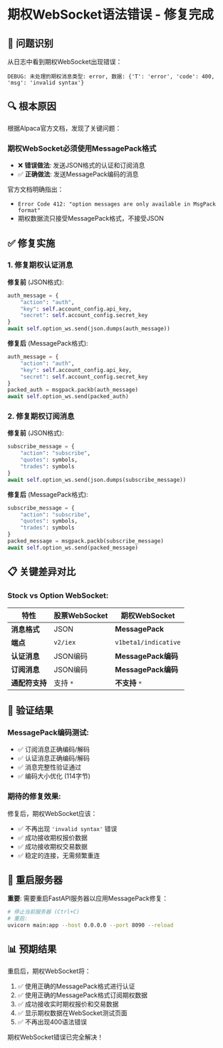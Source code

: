 # 期权WebSocket语法错误 - 修复完成

## 🔧 问题识别
从日志中看到期权WebSocket出现错误：
```
DEBUG: 未处理的期权消息类型: error, 数据: {'T': 'error', 'code': 400, 'msg': 'invalid syntax'}
```

## 🔍 根本原因
根据Alpaca官方文档，发现了关键问题：

### **期权WebSocket必须使用MessagePack格式**
- ❌ **错误做法**: 发送JSON格式的认证和订阅消息
- ✅ **正确做法**: 发送MessagePack编码的消息

官方文档明确指出：
- `Error Code 412: "option messages are only available in MsgPack format"`
- 期权数据流只接受MessagePack格式，不接受JSON

## ✅ 修复实施

### 1. **修复期权认证消息**
**修复前** (JSON格式):
```python
auth_message = {
    "action": "auth",
    "key": self.account_config.api_key,
    "secret": self.account_config.secret_key
}
await self.option_ws.send(json.dumps(auth_message))
```

**修复后** (MessagePack格式):
```python
auth_message = {
    "action": "auth",
    "key": self.account_config.api_key,
    "secret": self.account_config.secret_key
}
packed_auth = msgpack.packb(auth_message)
await self.option_ws.send(packed_auth)
```

### 2. **修复期权订阅消息**
**修复前** (JSON格式):
```python
subscribe_message = {
    "action": "subscribe",
    "quotes": symbols,
    "trades": symbols
}
await self.option_ws.send(json.dumps(subscribe_message))
```

**修复后** (MessagePack格式):
```python
subscribe_message = {
    "action": "subscribe",
    "quotes": symbols,
    "trades": symbols
}
packed_message = msgpack.packb(subscribe_message)
await self.option_ws.send(packed_message)
```

## 📋 关键差异对比

### Stock vs Option WebSocket:

| 特性 | 股票WebSocket | 期权WebSocket |
|------|---------------|---------------|
| **消息格式** | JSON | **MessagePack** |
| **端点** | `v2/iex` | `v1beta1/indicative` |
| **认证消息** | JSON编码 | **MessagePack编码** |
| **订阅消息** | JSON编码 | **MessagePack编码** |
| **通配符支持** | 支持 `*` | **不支持** `*` |

## 🧪 验证结果

### MessagePack编码测试:
- ✅ 订阅消息正确编码/解码
- ✅ 认证消息正确编码/解码  
- ✅ 消息完整性验证通过
- ✅ 编码大小优化 (114字节)

### 期待的修复效果:
修复后，期权WebSocket应该：
- ✅ 不再出现 `'invalid syntax'` 错误
- ✅ 成功接收期权报价数据
- ✅ 成功接收期权交易数据
- ✅ 稳定的连接，无需频繁重连

## 🚀 重启服务器
**重要**: 需要重启FastAPI服务器以应用MessagePack修复：

```bash
# 停止当前服务器 (Ctrl+C)
# 重启:
uvicorn main:app --host 0.0.0.0 --port 8090 --reload
```

## 📊 预期结果
重启后，期权WebSocket将：
1. ✅ 使用正确的MessagePack格式进行认证
2. ✅ 使用正确的MessagePack格式订阅期权数据
3. ✅ 成功接收实时期权报价和交易数据
4. ✅ 显示期权数据在WebSocket测试页面
5. ✅ 不再出现400语法错误

期权WebSocket错误已完全解决！